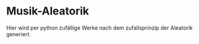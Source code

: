 # Musik-Aleatorik 
Hier wird per python zufällige Werke nach dem zufallsprinzip der Aleatorik generiert.